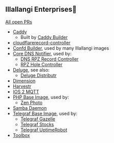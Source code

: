 ## Illallangi Enterprises👋

[All open PRs](https://github.com/pulls?q=is%3Aopen+is%3Apr+org%3Aillallangi)

* [Caddy](https://github.com/illallangi/caddy)
  * Built by [Caddy Builder](https://github.com/illallangi/caddy-builder)
* [cloudflarerecord-controller](https://github.com/illallangi/cloudflarerecord-controller)
* [Confd Builder](https://github.com/illallangi/confd-builder), used by many Illallangi images
* [Core DNS Notifier](https://github.com/illallangi/coredns-notifier), used by:
  * [DNS RPZ Record Controller](https://github.com/illallangi/dnsrpzrecord-controller)
  * [RPZ Hole Controller](https://github.com/illallangi/rpzhole-controller)
* [Deluge](https://github.com/illallangi/deluge), see also:
  * [Deluge Distributr](https://github.com/illallangi/deluge-distributr)
* [Dimension](https://github.com/illallangi/dimension)
* [Harvestr](https://github.com/illallangi/harvestr)
* [IOS 2 MQTT](https://github.com/illallangi/ios2mqtt)
* [PHP Base Image](https://github.com/illallangi/php-base), used by:
  * [Zen Photo](https://github.com/illallangi/zenphoto)
* [Samba Daemon](https://github.com/illallangi/samba-daemon)
* [Telegraf Base Image](https://github.com/illallangi/telegraf-base), used by:
  * [Telegraf Gazelle](https://github.com/illallangi/telegraf-gazelle)
  * [Telegraf Stocks](https://github.com/illallangi/telegraf-stocks)
  * [Telegraf UptimeRobot](https://github.com/illallangi/telegraf-uptimerobot)
* [Toolbox](https://github.com/illallangi/toolbx)
